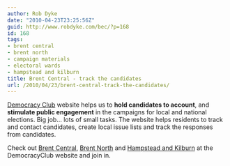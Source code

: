 ```yaml
---
author: Rob Dyke
date: "2010-04-23T23:25:56Z"
guid: http://www.robdyke.com/bec/?p=168
id: 168
tags:
- brent central
- brent north
- campaign materials
- electoral wards
- hampstead and kilburn
title: Brent Central - track the candidates
url: /2010/04/23/brent-central-track-the-candidates/
---
```

[Democracy Club](http://www.democracyclub.org.uk "Democracy Club") website helps us to **hold candidates to account**, and **stimulate public engagement** in the campaigns for local and national elections. Big job... lots of small tasks. The website helps residents to track and contact candidates, create local issue lists and track the responses from candidates.

Check out [Brent Central](http://www.democracyclub.org.uk/constituencies/brent-central/ "Democracy Club - Brent Central"), [Brent North](http://www.democracyclub.org.uk/constituencies/brent-north/ "Democracy Club - Brent North") and [Hampstead and Kilburn](http://www.democracyclub.org.uk/constituencies/hampstead-and-kilburn/ "Democracy Club - Hampstead and Kilburn") at the DemocracyClub website and join in.